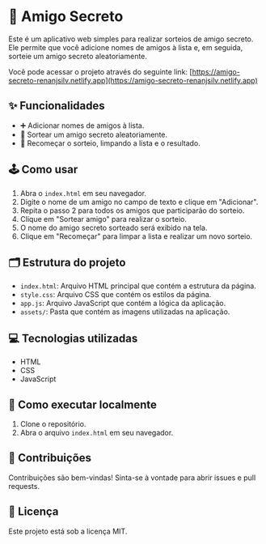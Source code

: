 # 🎁 Amigo Secreto

Este é um aplicativo web simples para realizar sorteios de amigo secreto. Ele permite que você adicione nomes de amigos à lista e, em seguida, sorteie um amigo secreto aleatoriamente.

Você pode acessar o projeto através do seguinte link: [https://amigo-secreto-renanjsilv.netlify.app](https://amigo-secreto-renanjsilv.netlify.app)

## ✨ Funcionalidades

-   ➕ Adicionar nomes de amigos à lista.
-   🎲 Sortear um amigo secreto aleatoriamente.
-   🔄 Recomeçar o sorteio, limpando a lista e o resultado.

## 🕹️ Como usar

1.  Abra o `index.html` em seu navegador.
2.  Digite o nome de um amigo no campo de texto e clique em "Adicionar".
3.  Repita o passo 2 para todos os amigos que participarão do sorteio.
4.  Clique em "Sortear amigo" para realizar o sorteio.
5.  O nome do amigo secreto sorteado será exibido na tela.
6.  Clique em "Recomeçar" para limpar a lista e realizar um novo sorteio.

## 🗂️ Estrutura do projeto

-   `index.html`: Arquivo HTML principal que contém a estrutura da página.
-   `style.css`: Arquivo CSS que contém os estilos da página.
-   `app.js`: Arquivo JavaScript que contém a lógica da aplicação.
-   `assets/`: Pasta que contém as imagens utilizadas na aplicação.

## 💻 Tecnologias utilizadas

-   HTML
-   CSS
-   JavaScript

## 🚀 Como executar localmente

1.  Clone o repositório.
2.  Abra o arquivo `index.html` em seu navegador.

## 🤝 Contribuições

Contribuições são bem-vindas! Sinta-se à vontade para abrir issues e pull requests.

## 📜 Licença

Este projeto está sob a licença MIT.
